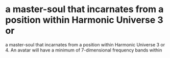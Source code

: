 # a master-soul that incarnates from a position within Harmonic Universe 3 or

a master-soul that incarnates from a position within Harmonic Universe 3 or
4. An avatar will have a minimum of 7-dimensional frequency bands within